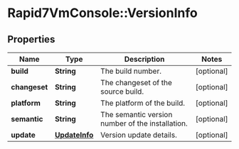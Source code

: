 # Rapid7VmConsole::VersionInfo

## Properties
Name | Type | Description | Notes
------------ | ------------- | ------------- | -------------
**build** | **String** | The build number. | [optional] 
**changeset** | **String** | The changeset of the source build. | [optional] 
**platform** | **String** | The platform of the build. | [optional] 
**semantic** | **String** | The semantic version number of the installation. | [optional] 
**update** | [**UpdateInfo**](UpdateInfo.md) | Version update details. | [optional] 


